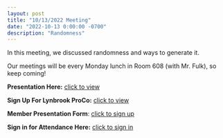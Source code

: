 ```yaml
---
layout: post
title: "10/13/2022 Meeting"
date: "2022-10-13 0:00:00 -0700"
description: "Randomness"
---
```


In this meeting, we discussed randomness and ways to generate it.

Our meetings will be every Monday lunch in Room 608 (with Mr. Fulk), so keep coming!

**Presentation Here:** [click to view](https://docs.google.com/presentation/d/1tysr8OTAIENyhU83HFWjjzEwwBBtKMHqKzRlvIjMOzM/edit?usp=sharing)

**Sign Up For Lynbrook ProCo:** [click to view](https://tinyurl.com/lynbrookprocoregistration)

**Member Presentation Form**: [click to sign up](https://tinyurl.com/lhscsmember23)

**Sign in for Attendance Here:** [click to sign in](https://tinyurl.com/lynbrookcs1013)
